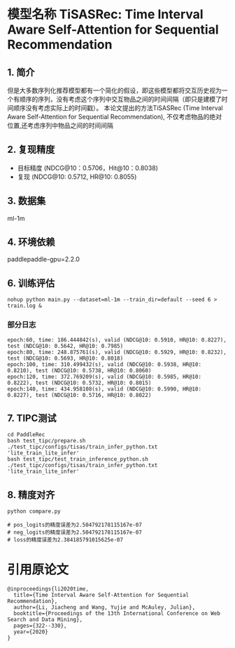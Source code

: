# 模型名称 TiSASRec: Time Interval Aware Self-Attention for Sequential Recommendation
## 1. 简介
但是大多数序列化推荐模型都有一个简化的假设，即这些模型都将交互历史视为一个有顺序的序列，没有考虑这个序列中交互物品之间的时间间隔（即只是建模了时间顺序没有考虑实际上的时间戳）。
本论文提出的方法TiSASRec (Time Interval Aware Self-Attention for Sequential Recommendation), 不仅考虑物品的绝对位置,还考虑序列中物品之间的时间间隔
## 2. 复现精度
- 目标精度 (NDCG@10：0.5706，Hit@10：0.8038)
- 复现 (NDCG@10: 0.5712, HR@10: 0.8055)
## 3. 数据集
ml-1m
## 4. 环境依赖
paddlepaddle-gpu=2.2.0
## 6. 训练评估
```
nohup python main.py --dataset=ml-1m --train_dir=default --seed 6 > train.log &
```
### 部分日志
```
epoch:60, time: 186.444842(s), valid (NDCG@10: 0.5910, HR@10: 0.8227), test (NDCG@10: 0.5642, HR@10: 0.7985)
epoch:80, time: 248.875761(s), valid (NDCG@10: 0.5929, HR@10: 0.8232), test (NDCG@10: 0.5693, HR@10: 0.8018)
epoch:100, time: 310.499432(s), valid (NDCG@10: 0.5938, HR@10: 0.8210), test (NDCG@10: 0.5738, HR@10: 0.8060)
epoch:120, time: 372.769209(s), valid (NDCG@10: 0.5985, HR@10: 0.8222), test (NDCG@10: 0.5732, HR@10: 0.8015)
epoch:140, time: 434.958108(s), valid (NDCG@10: 0.5990, HR@10: 0.8227), test (NDCG@10: 0.5716, HR@10: 0.8022)
```
## 7. TIPC测试
```
cd PaddleRec
bash test_tipc/prepare.sh ./test_tipc/configs/tisas/train_infer_python.txt 'lite_train_lite_infer'
bash test_tipc/test_train_inference_python.sh ./test_tipc/configs/tisas/train_infer_python.txt 'lite_train_lite_infer'
```
## 8. 精度对齐
```
python compare.py

# pos_logits的精度误差为2.504792178115167e-07
# neg_logits的精度误差为2.504792178115167e-07
# loss的精度误差为2.384185791015625e-07
```
# 引用原论文
```
@inproceedings{li2020time,
  title={Time Interval Aware Self-Attention for Sequential Recommendation},
  author={Li, Jiacheng and Wang, Yujie and McAuley, Julian},
  booktitle={Proceedings of the 13th International Conference on Web Search and Data Mining},
  pages={322--330},
  year={2020}
}
```
